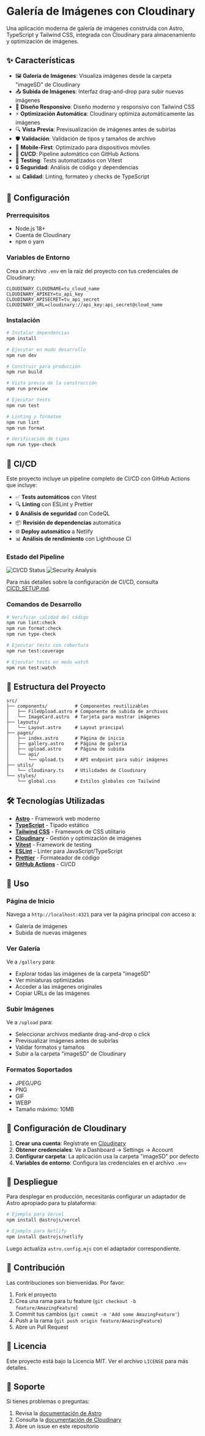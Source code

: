 # Galería de Imágenes con Cloudinary

Una aplicación moderna de galería de imágenes construida con Astro, TypeScript y
Tailwind CSS, integrada con Cloudinary para almacenamiento y optimización de
imágenes.

## ✨ Características

- 🖼️ **Galería de Imágenes**: Visualiza imágenes desde la carpeta "imageSD" de
  Cloudinary
- 📤 **Subida de Imágenes**: Interfaz drag-and-drop para subir nuevas imágenes
- 🎨 **Diseño Responsivo**: Diseño moderno y responsivo con Tailwind CSS
- ⚡ **Optimización Automática**: Cloudinary optimiza automáticamente las
  imágenes
- 🔍 **Vista Previa**: Previsualización de imágenes antes de subirlas
- 🛡️ **Validación**: Validación de tipos y tamaños de archivo
- 📱 **Mobile-First**: Optimizado para dispositivos móviles
- 🚀 **CI/CD**: Pipeline automático con GitHub Actions
- 🧪 **Testing**: Tests automatizados con Vitest
- 🔒 **Seguridad**: Análisis de código y dependencias
- 📊 **Calidad**: Linting, formateo y checks de TypeScript

## 🚀 Configuración

### Prerrequisitos

- Node.js 18+
- Cuenta de Cloudinary
- npm o yarn

### Variables de Entorno

Crea un archivo `.env` en la raíz del proyecto con tus credenciales de
Cloudinary:

```env
CLOUDINARY_CLOUDNAME=tu_cloud_name
CLOUDINARY_APIKEY=tu_api_key
CLOUDINARY_APISECRET=tu_api_secret
CLOUDINARY_URL=cloudinary://api_key:api_secret@cloud_name
```

### Instalación

```bash
# Instalar dependencias
npm install

# Ejecutar en modo desarrollo
npm run dev

# Construir para producción
npm run build

# Vista previa de la construcción
npm run preview

# Ejecutar tests
npm run test

# Linting y formateo
npm run lint
npm run format

# Verificación de tipos
npm run type-check
```

## 🚀 CI/CD

Este proyecto incluye un pipeline completo de CI/CD con GitHub Actions que
incluye:

- ✅ **Tests automáticos** con Vitest
- 🔍 **Linting** con ESLint y Prettier
- 🔒 **Análisis de seguridad** con CodeQL
- 📦 **Revisión de dependencias** automática
- 🌐 **Deploy automático** a Netlify
- 📊 **Análisis de rendimiento** con Lighthouse CI

### Estado del Pipeline

![CI/CD Status](https://github.com/devlitus/gallery/workflows/🚀%20CI/CD%20Pipeline/badge.svg)
![Security Analysis](https://github.com/devlitus/gallery/workflows/🔍%20CodeQL%20Security%20Analysis/badge.svg)

Para más detalles sobre la configuración de CI/CD, consulta
[CICD_SETUP.md](./CICD_SETUP.md).

### Comandos de Desarrollo

```bash
# Verificar calidad del código
npm run lint:check
npm run format:check
npm run type-check

# Ejecutar tests con cobertura
npm run test:coverage

# Ejecutar tests en modo watch
npm run test:watch
```

## 📁 Estructura del Proyecto

```
src/
├── components/          # Componentes reutilizables
│   ├── FileUpload.astro # Componente de subida de archivos
│   └── ImageCard.astro  # Tarjeta para mostrar imágenes
├── layouts/
│   └── Layout.astro     # Layout principal
├── pages/
│   ├── index.astro      # Página de inicio
│   ├── gallery.astro    # Página de galería
│   ├── upload.astro     # Página de subida
│   └── api/
│       └── upload.ts    # API endpoint para subir imágenes
├── utils/
│   └── cloudinary.ts    # Utilidades de Cloudinary
└── styles/
    └── global.css       # Estilos globales con Tailwind
```

## 🛠️ Tecnologías Utilizadas

- **[Astro](https://astro.build)** - Framework web moderno
- **[TypeScript](https://www.typescriptlang.org/)** - Tipado estático
- **[Tailwind CSS](https://tailwindcss.com)** - Framework de CSS utilitario
- **[Cloudinary](https://cloudinary.com)** - Gestión y optimización de imágenes
- **[Vitest](https://vitest.dev)** - Framework de testing
- **[ESLint](https://eslint.org)** - Linter para JavaScript/TypeScript
- **[Prettier](https://prettier.io)** - Formateador de código
- **[GitHub Actions](https://github.com/features/actions)** - CI/CD

## 📖 Uso

### Página de Inicio

Navega a `http://localhost:4321` para ver la página principal con acceso a:

- Galería de imágenes
- Subida de nuevas imágenes

### Ver Galería

Ve a `/gallery` para:

- Explorar todas las imágenes de la carpeta "imageSD"
- Ver miniaturas optimizadas
- Acceder a las imágenes originales
- Copiar URLs de las imágenes

### Subir Imágenes

Ve a `/upload` para:

- Seleccionar archivos mediante drag-and-drop o click
- Previsualizar imágenes antes de subirlas
- Validar formatos y tamaños
- Subir a la carpeta "imageSD" de Cloudinary

### Formatos Soportados

- JPEG/JPG
- PNG
- GIF
- WEBP
- Tamaño máximo: 10MB

## 🔧 Configuración de Cloudinary

1. **Crear una cuenta**: Regístrate en [Cloudinary](https://cloudinary.com)
2. **Obtener credenciales**: Ve a Dashboard → Settings → Account
3. **Configurar carpeta**: La aplicación usa la carpeta "imageSD" por defecto
4. **Variables de entorno**: Configura las credenciales en el archivo `.env`

## 🚢 Despliegue

Para desplegar en producción, necesitarás configurar un adaptador de Astro
apropiado para tu plataforma:

```bash
# Ejemplo para Vercel
npm install @astrojs/vercel

# Ejemplo para Netlify
npm install @astrojs/netlify
```

Luego actualiza `astro.config.mjs` con el adaptador correspondiente.

## 🤝 Contribución

Las contribuciones son bienvenidas. Por favor:

1. Fork el proyecto
2. Crea una rama para tu feature (`git checkout -b feature/AmazingFeature`)
3. Commit tus cambios (`git commit -m 'Add some AmazingFeature'`)
4. Push a la rama (`git push origin feature/AmazingFeature`)
5. Abre un Pull Request

## 📄 Licencia

Este proyecto está bajo la Licencia MIT. Ver el archivo `LICENSE` para más
detalles.

## 🛟 Soporte

Si tienes problemas o preguntas:

1. Revisa la [documentación de Astro](https://docs.astro.build)
2. Consulta la
   [documentación de Cloudinary](https://cloudinary.com/documentation)
3. Abre un issue en este repositorio
